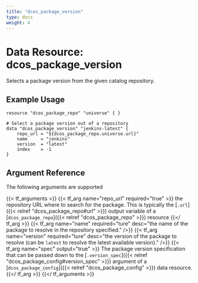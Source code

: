 ```yaml
---
title: "dcos_package_version"
type: docs
weight: 4
---
```


# Data Resource: dcos_package_version

Selects a package version from the given catalog repository.

## Example Usage

```hcl
resource "dcos_package_repo" "universe" { }

# Select a package version out of a repository
data "dcos_package_version" "jenkins-latest" {
    repo_url = "${dcos_package_repo.universe.url}"
    name     = "jenkins"
    version  = "latest"
    index    = -1
}
```

## Argument Reference

The following arguments are supported

{{< tf_arguments >}}
    {{< tf_arg name="repo_url" required="true" >}}
        the repository URL where to search for the package. This is typically the [`.url`]({{< relref "dcos_package_repo#url" >}}) output variable of a [`dcos_package_repo`]({{< relref "dcos_package_repo" >}}) resource
    {{</ tf_arg >}}
    {{< tf_arg name="name" required="ture" desc="the name of the package to resolve in the repository specified." />}}
    {{< tf_arg name="version" required="ture" desc="the version of the package to resolve (can be `latest` to resolve the latest available version)." />}}
    {{< tf_arg name="spec" output="true" >}}
        The package version specification that can be passed down to the [`.version_spec`]({{< relref "dcos_package_config#version_spec" >}}) argument of a [`dcos_package_config`]({{< relref "dcos_package_config" >}}) data resource.
    {{</ tf_arg >}}
{{</ tf_arguments >}}

